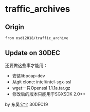 # traffic_archives

## Origin
	from nsdi2018/traffic_archive

## Update on 30DEC
还要做这些事才能用：

- 安装libpcap-dev
- 从git clone: intel/intel-sgx-ssl
- wget一只Openssl 1.1.1a.tar.gz
- 修改后的版本只能用于SGXSDK 2.0++


by 东吴宝宝 30DEC19
